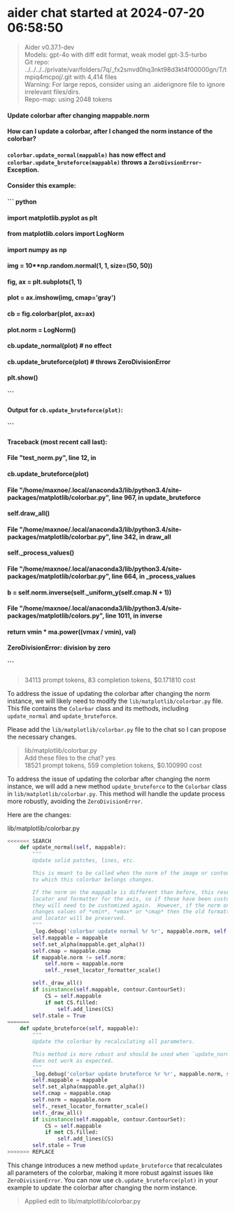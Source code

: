 
# aider chat started at 2024-07-20 06:58:50

> Aider v0.37.1-dev  
> Models: gpt-4o with diff edit format, weak model gpt-3.5-turbo  
> Git repo: ../../../../private/var/folders/7q/_fx2smvd0hq3nkt98d3kt4f00000gn/T/tmpiq4mcpoj/.git with 4,414 files  
> Warning: For large repos, consider using an .aiderignore file to ignore irrelevant files/dirs.  
> Repo-map: using 2048 tokens  

#### Update colorbar after changing mappable.norm  
#### How can I update a colorbar, after I changed the norm instance of the colorbar?  
####   
#### `colorbar.update_normal(mappable)` has now effect and `colorbar.update_bruteforce(mappable)` throws a `ZeroDivsionError`-Exception.  
####   
#### Consider this example:  
####   
#### ``` python  
#### import matplotlib.pyplot as plt  
#### from matplotlib.colors import LogNorm  
#### import numpy as np  
####   
#### img = 10**np.random.normal(1, 1, size=(50, 50))  
####   
#### fig, ax = plt.subplots(1, 1)  
#### plot = ax.imshow(img, cmap='gray')  
#### cb = fig.colorbar(plot, ax=ax)  
#### plot.norm = LogNorm()  
#### cb.update_normal(plot)  # no effect  
#### cb.update_bruteforce(plot)  # throws ZeroDivisionError  
#### plt.show()  
#### ```  
####   
#### Output for `cb.update_bruteforce(plot)`:  
####   
#### ```  
#### Traceback (most recent call last):  
####   File "test_norm.py", line 12, in <module>  
####     cb.update_bruteforce(plot)  
####   File "/home/maxnoe/.local/anaconda3/lib/python3.4/site-packages/matplotlib/colorbar.py", line 967, in update_bruteforce  
####     self.draw_all()  
####   File "/home/maxnoe/.local/anaconda3/lib/python3.4/site-packages/matplotlib/colorbar.py", line 342, in draw_all  
####     self._process_values()  
####   File "/home/maxnoe/.local/anaconda3/lib/python3.4/site-packages/matplotlib/colorbar.py", line 664, in _process_values  
####     b = self.norm.inverse(self._uniform_y(self.cmap.N + 1))  
####   File "/home/maxnoe/.local/anaconda3/lib/python3.4/site-packages/matplotlib/colors.py", line 1011, in inverse  
####     return vmin * ma.power((vmax / vmin), val)  
#### ZeroDivisionError: division by zero  
#### ```  
####  
> 34113 prompt tokens, 83 completion tokens, $0.171810 cost  

To address the issue of updating the colorbar after changing the norm instance, we will likely need to modify the `lib/matplotlib/colorbar.py` file. This file contains the `Colorbar` class and its methods, including `update_normal` and `update_bruteforce`.

Please add the `lib/matplotlib/colorbar.py` file to the chat so I can propose the necessary changes.

> lib/matplotlib/colorbar.py  
> Add these files to the chat? yes  
> 18521 prompt tokens, 559 completion tokens, $0.100990 cost  

To address the issue of updating the colorbar after changing the norm instance, we will add a new method `update_bruteforce` to the `Colorbar` class in `lib/matplotlib/colorbar.py`. This method will handle the update process more robustly, avoiding the `ZeroDivisionError`.

Here are the changes:

lib/matplotlib/colorbar.py
```python
<<<<<<< SEARCH
    def update_normal(self, mappable):
        """
        Update solid patches, lines, etc.

        This is meant to be called when the norm of the image or contour plot
        to which this colorbar belongs changes.

        If the norm on the mappable is different than before, this resets the
        locator and formatter for the axis, so if these have been customized,
        they will need to be customized again.  However, if the norm only
        changes values of *vmin*, *vmax* or *cmap* then the old formatter
        and locator will be preserved.
        """
        _log.debug('colorbar update normal %r %r', mappable.norm, self.norm)
        self.mappable = mappable
        self.set_alpha(mappable.get_alpha())
        self.cmap = mappable.cmap
        if mappable.norm != self.norm:
            self.norm = mappable.norm
            self._reset_locator_formatter_scale()

        self._draw_all()
        if isinstance(self.mappable, contour.ContourSet):
            CS = self.mappable
            if not CS.filled:
                self.add_lines(CS)
        self.stale = True
=======
    def update_bruteforce(self, mappable):
        """
        Update the colorbar by recalculating all parameters.

        This method is more robust and should be used when `update_normal`
        does not work as expected.
        """
        _log.debug('colorbar update bruteforce %r %r', mappable.norm, self.norm)
        self.mappable = mappable
        self.set_alpha(mappable.get_alpha())
        self.cmap = mappable.cmap
        self.norm = mappable.norm
        self._reset_locator_formatter_scale()
        self._draw_all()
        if isinstance(self.mappable, contour.ContourSet):
            CS = self.mappable
            if not CS.filled:
                self.add_lines(CS)
        self.stale = True
>>>>>>> REPLACE
```

This change introduces a new method `update_bruteforce` that recalculates all parameters of the colorbar, making it more robust against issues like `ZeroDivisionError`. You can now use `cb.update_bruteforce(plot)` in your example to update the colorbar after changing the norm instance.

> Applied edit to lib/matplotlib/colorbar.py  
